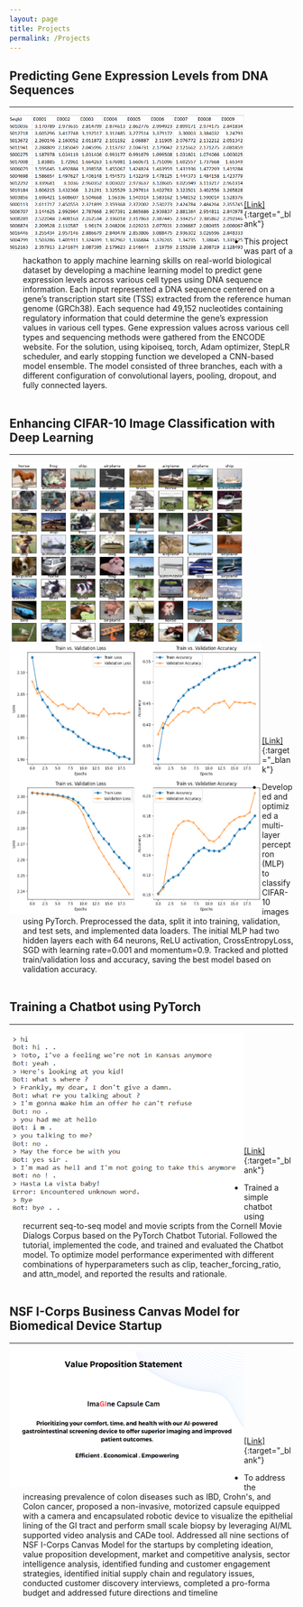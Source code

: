 ```yaml
---
layout: page
title: Projects
permalink: /Projects
---
```

## __Predicting Gene Expression Levels from DNA Sequences__ 
***

<p class="full-width"><img src="/public/hackathonmodel.png" style="width:26rem;height:15rem" align="left"/></p><br><br><br><br><br><br><br><br>

[[Link]](https://github.com/atmanajoshi/gene-expression-prediction-project){:target="_blank"}<br>
- This project was part of a hackathon to apply machine learning skills on real-world biological dataset by developing a machine learning model to predict gene expression levels across various cell types using DNA sequence information. Each input represented a DNA sequence centered on a gene’s transcription start site (TSS) extracted from the reference human genome (GRCh38). Each sequence had 49,152 nucleotides containing regulatory information that could determine the gene’s expression values in various cell types. Gene expression values across various cell types and sequencing methods were gathered from the ENCODE website. For the solution, using kipoiseq, torch, Adam optimizer, StepLR scheduler, and early stopping function we developed a CNN-based model ensemble. The model consisted of three branches, each with a different configuration of convolutional layers, pooling, dropout, and fully connected layers.<br><br>

## __Enhancing CIFAR-10 Image Classification with Deep Learning__ 
***

<p class="full-width"><img src="/public/cifar0.png" style="width:26rem;height:20rem" align="left"/></p><br>
<p class="full-width"><img src="/public/cifar1.png" style="width:28rem;height:15rem" align="left"/></p><br>
<p class="full-width"><img src="/public/cifar2.png" style="width:28rem;height:15rem" align="left"/></p><br>
<br><br><br><br><br><br><br><br><br><br><br><br><br><br><br><br><br><br><br><br><br><br><br>


[[Link]](https://github.com/atmanajoshi/enhance-cifar10-image-classification){:target="_blank"}<br>
- Developed and optimized a multi-layer perceptron (MLP) to classify CIFAR-10 images using PyTorch. Preprocessed the data, split it into training, validation, and test sets, and implemented data loaders. The initial MLP had two hidden layers each with 64 neurons, ReLU activation, CrossEntropyLoss, SGD with learning rate=0.001 and momentum=0.9. Tracked and plotted train/validation loss and accuracy, saving the best model based on validation accuracy.
<br><br>

## __Training a Chatbot using PyTorch__ 
***

<p class="full-width"><img src="/public/chatbot.png" style="width:26rem;height:20rem" align="left"/>
</p><br><br><br><br><br><br><br><br><br><br><br>

[[Link]](https://github.com/atmanajoshi/train-chatbot-pytorch-project){:target="_blank"}<br>
 - Trained a simple chatbot using recurrent seq-to-seq model and movie scripts from the Cornell Movie Dialogs Corpus based on the PyTorch Chatbot Tutorial. Followed the tutorial, implemented the code, and trained and evaluated the Chatbot model. To optimize model performance experimented with different combinations of hyperparameters such as clip, teacher_forcing_ratio, and attn_model, and reported the results and rationale.
 <br><br>

## __NSF I-Corps Business Canvas Model for Biomedical Device Startup__ 
***

<p class="full-width"><img src="/public/nsfcanvas.png" style="width:26rem;height:15rem" align="left"/></p><br><br><br><br><br><br><br><br>

[[Link]](https://github.com/atmanajoshi/nsf-icorps-business-canvas){:target="_blank"}<br>
 - To address the increasing prevalence of colon diseases such as IBD, Crohn's, and Colon cancer, proposed a non-invasive, motorized capsule equipped with a camera and encapsulated robotic device to visualize the epithelial lining of the GI tract and perform small scale biopsy by leveraging AI/ML supported video analysis and CADe tool. Addressed all nine sections of NSF I-Corps Canvas Model for the startups by completing ideation, value proposition development, market and competitive analysis, sector intelligence analysis, identified funding and customer engagement strategies, identified initial supply chain and regulatory issues, conducted customer discovery interviews, completed a pro-forma budget and addressed future directions and timeline <br><br>



